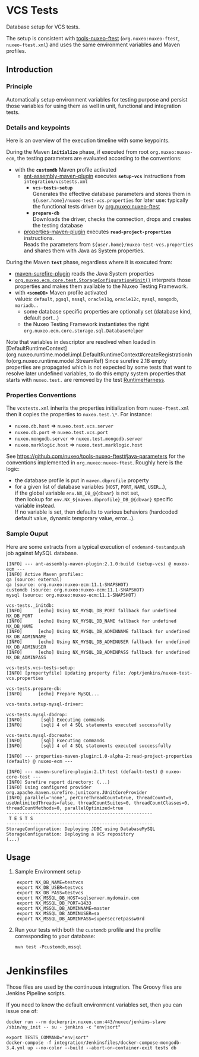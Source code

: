 # VCS Tests

Database setup for VCS tests.

The setup is consistent with [tools-nuxeo-ftest](https://github.com/nuxeo/tools-nuxeo-ftest) (`org.nuxeo:nuxeo-ftest`, `nuxeo-ftest.xml`) and uses the same environment variables and Maven profiles.

## Introduction

### Principle

Automatically setup environment variables for testing purpose and persist those variables for using them as well in unit, functional and integration tests.

### Details and keypoints

Here is an overview of the execution timeline with some keypoints.


During the Maven **`initialize`** phase, if executed from root `org.nuxeo:nuxeo-ecm`, the testing parameters are evaluated according to the conventions:

- with the **`customdb`** Maven profile activated
    - [ant-assembly-maven-plugin](https://github.com/nuxeo/ant-assembly-maven-plugin) executes **`setup-vcs`** instructions from `integration/vcstests.xml`
        - **`vcs-tests-setup`**  
        Generates the effective database parameters and stores them in `${user.home}/nuxeo-test-vcs.properties` for later use: typically the functional tests driven by [org.nuxeo:nuxeo-ftest](https://github.com/nuxeo/tools-nuxeo-ftest)
        - **`prepare-db`**  
          Downloads the driver, checks the connection, drops and creates the testing database
    - [properties-maven-plugin](https://www.mojohaus.org/properties-maven-plugin/) executes **`read-project-properties`** instructions.  
          Reads the parameters from `${user.home}/nuxeo-test-vcs.properties` and shares them with Java as System properties.

During the Maven **`test`** phase, regardless where it is executed from:

- [maven-surefire-plugin](https://maven.apache.org/surefire/maven-surefire-plugin/) reads the Java System properties
- [`org.nuxeo.ecm.core.test.StorageConfiguration#init()`](https://github.com/nuxeo/nuxeo/blob/master/nuxeo-core/nuxeo-core-test/src/main/java/org/nuxeo/ecm/core/test/StorageConfiguration.java#L120) interprets those properties and makes them available to the Nuxeo Testing Framework.
- with **`<someDB>`** Maven profile activated  
  values: `default`, `pgsql`, `mssql`, `oracle11g`, `oracle12c`, `mysql`, `mongodb`, `mariadb`...
    - some database specific properties are optionally set (database kind, default port...)
    - the Nuxeo Testing Framework instantiates the right `org.nuxeo.ecm.core.storage.sql.DatabaseHelper`

Note that variables in descriptor are resolved when loaded in [DefaultRuntimeContext](org.nuxeo.runtime.model.impl.DefaultRuntimeContext#createRegistrationInfo(org.nuxeo.runtime.model.StreamRef)
Since surefire 2.18 empty properties are propagated which is not expected by some tests that
want to resolve later undefined variables, to do this empty system properties that starts with `nuxeo.test.`
are removed by the test [RuntimeHarness](org.nuxeo.runtime.test.RuntimeHarnessImpl#wipeEmptyTestSystemProperties).

### Properties Conventions

The `vcstests.xml` inherits the properties initialization from `nuxeo-ftest.xml` then it copies the properties to `nuxeo.test.\*`. For instance:

- `nuxeo.db.host` => `nuxeo.test.vcs.server`
- `nuxeo.db.port` => `nuxeo.test.vcs.port`
- `nuxeo.mongodb.server` => `nuxeo.test.mongodb.server`
- `nuxeo.marklogic.host` => `nuxeo.test.marklogic.host`

See https://github.com/nuxeo/tools-nuxeo-ftest#java-parameters for the conventions implemented in `org.nuxeo:nuxeo-ftest`. Roughly here is the logic:

- the database profile is put in `maven.dbprofile` property
- for a given list of database variables (`HOST`, `PORT`, `NAME`, `USER`...),  
  if the global variable `env.NX_DB_@{dbvar}` is not set,  
  then lookup for `env.NX_${maven.dbprofile}_DB_@{dbvar}` specific variable instead.  
  If no variable is set, then defaults to various behaviors (hardcoded default value, dynamic temporary value, error...).


### Sample Ouput

Here are some extracts from a typical execution of `ondemand-testandpush` job against MySQL database.

```
[INFO] --- ant-assembly-maven-plugin:2.1.0:build (setup-vcs) @ nuxeo-ecm ---
[INFO] Active Maven profiles:
qa (source: external)
qa (source: org.nuxeo:nuxeo-ecm:11.1-SNAPSHOT)
customdb (source: org.nuxeo:nuxeo-ecm:11.1-SNAPSHOT)
mysql (source: org.nuxeo:nuxeo-ecm:11.1-SNAPSHOT)

vcs-tests._initdb:
[INFO]      [echo] Using NX_MYSQL_DB_PORT fallback for undefined NX_DB_PORT
[INFO]      [echo] Using NX_MYSQL_DB_NAME fallback for undefined NX_DB_NAME
[INFO]      [echo] Using NX_MYSQL_DB_ADMINNAME fallback for undefined NX_DB_ADMINNAME
[INFO]      [echo] Using NX_MYSQL_DB_ADMINUSER fallback for undefined NX_DB_ADMINUSER
[INFO]      [echo] Using NX_MYSQL_DB_ADMINPASS fallback for undefined NX_DB_ADMINPASS

vcs-tests.vcs-tests-setup:
[INFO] [propertyfile] Updating property file: /opt/jenkins/nuxeo-test-vcs.properties

vcs-tests.prepare-db:
[INFO]      [echo] Prepare MySQL...

vcs-tests.setup-mysql-driver:

vcs-tests.mysql-dbdrop:
[INFO]       [sql] Executing commands
[INFO]       [sql] 4 of 4 SQL statements executed successfully

vcs-tests.mysql-dbcreate:
[INFO]       [sql] Executing commands
[INFO]       [sql] 4 of 4 SQL statements executed successfully

[INFO] --- properties-maven-plugin:1.0-alpha-2:read-project-properties (default) @ nuxeo-ecm ---

[INFO] --- maven-surefire-plugin:2.17:test (default-test) @ nuxeo-core-test ---
[INFO] Surefire report directory: (...)
[INFO] Using configured provider org.apache.maven.surefire.junitcore.JUnitCoreProvider
[INFO] parallel='none', perCoreThreadCount=true, threadCount=0, useUnlimitedThreads=false, threadCountSuites=0, threadCountClasses=0, threadCountMethods=0, parallelOptimized=true
-------------------------------------------------------
 T E S T S
-------------------------------------------------------
StorageConfiguration: Deploying JDBC using DatabaseMySQL
StorageConfiguration: Deploying a VCS repository
(...)
```

## Usage

1) Sample Environment setup

```
    export NX_DB_NAME=testvcs
    export NX_DB_USER=testvcs
    export NX_DB_PASS=testvcs
    export NX_MSSQL_DB_HOST=sqlserver.mydomain.com
    export NX_MSSQL_DB_PORT=1433
    export NX_MSSQL_DB_ADMINNAME=master
    export NX_MSSQL_DB_ADMINUSER=sa
    export NX_MSSQL_DB_ADMINPASS=supersecretpassw0rd
```

2) Run your tests with both the `customdb` profile and the profile corresponding to your database:

    `mvn test -Pcustomdb,mssql`

# Jenkinsfiles

Those files are used by the continuous integration.
The Groovy files are Jenkins Pipeline scripts.

If you need to know the default environment variables set, then you can issue one of:

    docker run --rm dockerpriv.nuxeo.com:443/nuxeo/jenkins-slave /sbin/my_init -- su - jenkins -c "env|sort"

    export TESTS_COMMAND="env|sort"
    docker-compose -f integration/Jenkinsfiles/docker-compose-mongodb-3.4.yml up --no-color --build --abort-on-container-exit tests db
